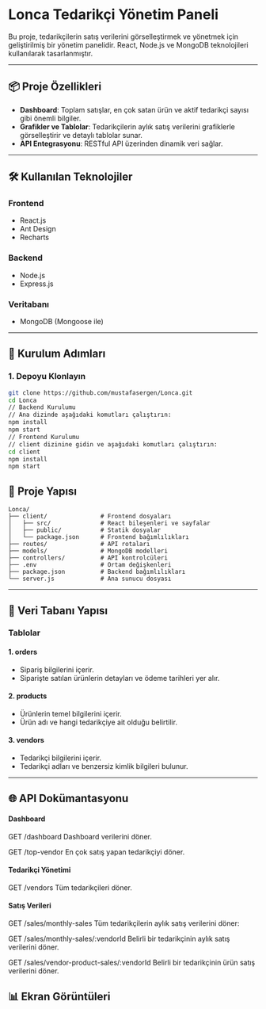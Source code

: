 # Lonca Tedarikçi Yönetim Paneli

Bu proje, tedarikçilerin satış verilerini görselleştirmek ve yönetmek için geliştirilmiş bir yönetim panelidir. React, Node.js ve MongoDB teknolojileri kullanılarak tasarlanmıştır.

---

## 📦 Proje Özellikleri

- **Dashboard**: Toplam satışlar, en çok satan ürün ve aktif tedarikçi sayısı gibi önemli bilgiler.
- **Grafikler ve Tablolar**: Tedarikçilerin aylık satış verilerini grafiklerle görselleştirir ve detaylı tablolar sunar.
- **API Entegrasyonu**: RESTful API üzerinden dinamik veri sağlar.

---

## 🛠️ Kullanılan Teknolojiler

### **Frontend**
- React.js
- Ant Design
- Recharts

### **Backend**
- Node.js
- Express.js

### **Veritabanı**
- MongoDB (Mongoose ile)

---

## 🚀 Kurulum Adımları

### 1. Depoyu Klonlayın
```bash
git clone https://github.com/mustafasergen/Lonca.git
cd Lonca
// Backend Kurulumu
// Ana dizinde aşağıdaki komutları çalıştırın:
npm install
npm start
// Frontend Kurulumu
// client dizinine gidin ve aşağıdaki komutları çalıştırın:
cd client
npm install
npm start
```
## 📂 Proje Yapısı
```
Lonca/
├── client/               # Frontend dosyaları
│   ├── src/              # React bileşenleri ve sayfalar
│   ├── public/           # Statik dosyalar
│   └── package.json      # Frontend bağımlılıkları
├── routes/               # API rotaları
├── models/               # MongoDB modelleri
├── controllers/          # API kontrolcüleri
├── .env                  # Ortam değişkenleri
├── package.json          # Backend bağımlılıkları
└── server.js             # Ana sunucu dosyası
```
---
## 📂 Veri Tabanı Yapısı

### **Tablolar**

#### 1. orders
- Sipariş bilgilerini içerir.
- Siparişte satılan ürünlerin detayları ve ödeme tarihleri yer alır.

#### 2. products
- Ürünlerin temel bilgilerini içerir.
- Ürün adı ve hangi tedarikçiye ait olduğu belirtilir.

#### 3. vendors
- Tedarikçi bilgilerini içerir.
- Tedarikçi adları ve benzersiz kimlik bilgileri bulunur.

---
##  🌐 API Dokümantasyonu
#### Dashboard
GET /dashboard
Dashboard verilerini döner.

GET /top-vendor
En çok satış yapan tedarikçiyi döner.

#### Tedarikçi Yönetimi
GET /vendors
Tüm tedarikçileri döner.

#### Satış Verileri
GET /sales/monthly-sales
Tüm tedarikçilerin aylık satış verilerini döner:

GET /sales/monthly-sales/:vendorId
Belirli bir tedarikçinin aylık satış verilerini döner.

GET /sales/vendor-product-sales/:vendorId
Belirli bir tedarikçinin ürün satış verilerini döner.

## 📊 Ekran Görüntüleri






